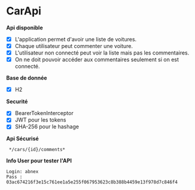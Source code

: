 # CarApi

**Api disponible**

- [x] L'application permet d'avoir une liste de voitures.
- [x] Chaque utilisateur peut commenter une voiture.
- [x] L'utilisateur non connecté peut voir la liste mais pas les commentaires.
- [x] On ne doit pouvoir accéder aux commentaires seulement si on est connecté.

**Base de donnée**

- [x] H2

**Securité**

- [x] BearerTokenInterceptor
- [x] JWT pour les tokens
- [x] SHA-256 pour le hashage

**Api Sécurisé**

```
 */cars/{id}/comments*
 ```

**Info User pour tester l'API**

```
Login: abnex
Pass : 03ac674216f3e15c761ee1a5e255f067953623c8b388b4459e13f978d7c846f4
```